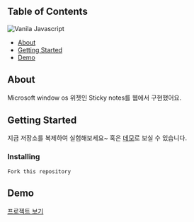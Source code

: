 ## Table of Contents
![Vanila Javascript][javascript-image]

[javascript-image]: https://img.shields.io/badge/Javascript-%5Ees6-orange

- [About](#about)
- [Getting Started](#getting_started)
- [Demo](#demo)

## About <a name = "about"></a>

Microsoft window os 위젯인 Sticky notes를 웹에서 구현했어요.

## Getting Started <a name = "getting_started"></a>

지금 저장소를 복제하여 실험해보세요~
혹은 [데모](#demo)로 보실 수 있습니다.

### Installing

```
Fork this repository
```

## Demo <a name = "demo"></a>

[프로젝트 보기](https://github.com/yonggwan/draggable-sticky-notes/edit/master/README.md)
